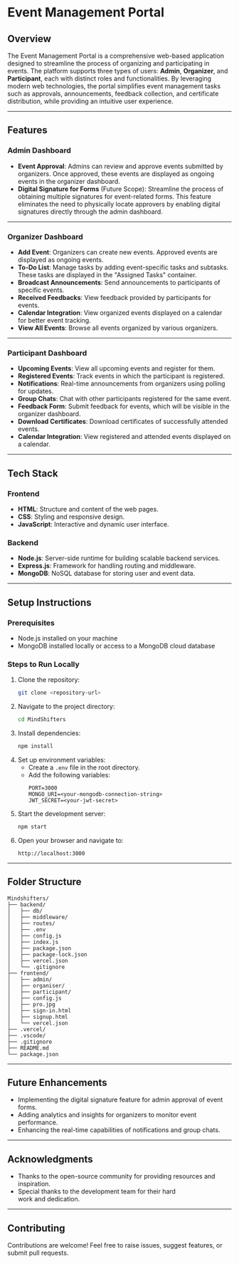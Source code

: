 # Event Management Portal

## Overview
The Event Management Portal is a comprehensive web-based application designed to streamline the process of organizing and participating in events. The platform supports three types of users: **Admin**, **Organizer**, and **Participant**, each with distinct roles and functionalities. By leveraging modern web technologies, the portal simplifies event management tasks such as approvals, announcements, feedback collection, and certificate distribution, while providing an intuitive user experience.

---

## Features

### **Admin Dashboard**
- **Event Approval**: Admins can review and approve events submitted by organizers. Once approved, these events are displayed as ongoing events in the organizer dashboard.
- **Digital Signature for Forms** (Future Scope): Streamline the process of obtaining multiple signatures for event-related forms. This feature eliminates the need to physically locate approvers by enabling digital signatures directly through the admin dashboard.

---

### **Organizer Dashboard**
- **Add Event**: Organizers can create new events. Approved events are displayed as ongoing events.
- **To-Do List**: Manage tasks by adding event-specific tasks and subtasks. These tasks are displayed in the "Assigned Tasks" container.
- **Broadcast Announcements**: Send announcements to participants of specific events.
- **Received Feedbacks**: View feedback provided by participants for events.
- **Calendar Integration**: View organized events displayed on a calendar for better event tracking.
- **View All Events**: Browse all events organized by various organizers.

---

### **Participant Dashboard**
- **Upcoming Events**: View all upcoming events and register for them.
- **Registered Events**: Track events in which the participant is registered.
- **Notifications**: Real-time announcements from organizers using polling for updates.
- **Group Chats**: Chat with other participants registered for the same event.
- **Feedback Form**: Submit feedback for events, which will be visible in the organizer dashboard.
- **Download Certificates**: Download certificates of successfully attended events.
- **Calendar Integration**: View registered and attended events displayed on a calendar.

---

## Tech Stack

### **Frontend**
- **HTML**: Structure and content of the web pages.
- **CSS**: Styling and responsive design.
- **JavaScript**: Interactive and dynamic user interface.

### **Backend**
- **Node.js**: Server-side runtime for building scalable backend services.
- **Express.js**: Framework for handling routing and middleware.
- **MongoDB**: NoSQL database for storing user and event data.

---

## Setup Instructions

### Prerequisites
- Node.js installed on your machine
- MongoDB installed locally or access to a MongoDB cloud database

### Steps to Run Locally
1. Clone the repository:
   ```bash
   git clone <repository-url>
   ```
2. Navigate to the project directory:
   ```bash
   cd MindShifters
   ```
3. Install dependencies:
   ```bash
   npm install
   ```
4. Set up environment variables:
   - Create a `.env` file in the root directory.
   - Add the following variables:
     ```env
     PORT=3000
     MONGO_URI=<your-mongodb-connection-string>
     JWT_SECRET=<your-jwt-secret>
     ```
5. Start the development server:
   ```bash
   npm start
   ```
6. Open your browser and navigate to:
   ```
   http://localhost:3000
   ```

---

## Folder Structure
```
Mindshifters/
├── backend/
│   ├── db/
│   ├── middleware/
│   ├── routes/
│   ├── .env
│   ├── config.js
│   ├── index.js
│   ├── package.json
│   ├── package-lock.json
│   ├── vercel.json
│   └── .gitignore
├── frontend/
│   ├── admin/
│   ├── organiser/
│   ├── participant/
│   ├── config.js
│   ├── pro.jpg
│   ├── sign-in.html
│   ├── signup.html
│   └── vercel.json
├── .vercel/
├── .vscode/
├── .gitignore
├── README.md
└── package.json
```

---

## Future Enhancements
- Implementing the digital signature feature for admin approval of event forms.
- Adding analytics and insights for organizers to monitor event performance.
- Enhancing the real-time capabilities of notifications and group chats.

---

## Acknowledgments
- Thanks to the open-source community for providing resources and inspiration.
- Special thanks to the development team for their hard work and dedication.

---

## Contributing
Contributions are welcome! Feel free to raise issues, suggest features, or submit pull requests.



